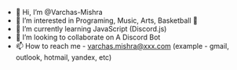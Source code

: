 - 👋 Hi, I’m @Varchas-Mishra
- 👀 I’m interested in Programing, Music, Arts, Basketball 🏀
- 🌱 I’m currently learning JavaScript (Discord.js)
- 💞️ I’m looking to collaborate on A Discord Bot
- 📫 How to reach me - varchas.mishra@xxx.com (example - gmail, outlook, hotmail, yandex, etc)

<!---
Varchas-Mishra/Varchas-Mishra is a ✨ special ✨ repository because its `README.md` (this file) appears on your GitHub profile.
You can click the Preview link to take a look at your changes.
--->
